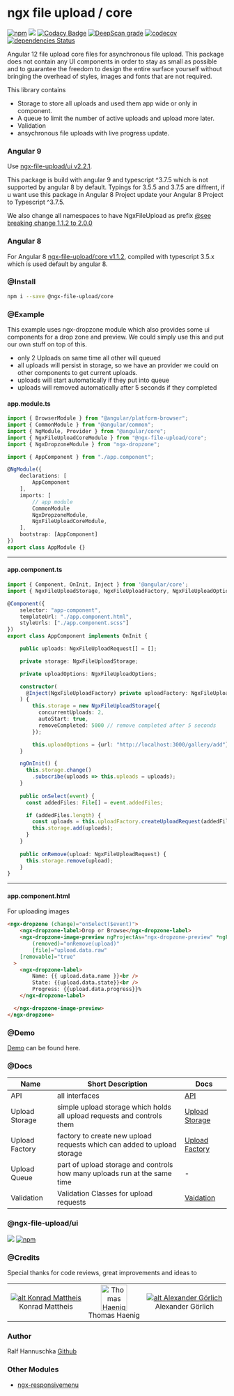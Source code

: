 # ngx file upload / core

[![npm](https://img.shields.io/npm/v/@ngx-file-upload/core.svg?maxAge=2592000?style=plastic)](https://www.npmjs.com/package/@ngx-file-upload/core)
![](https://github.com/r-hannuschka/ngx-fileupload/workflows/ngx-file-upload/core/badge.svg?branch=master)
[![Codacy Badge](https://api.codacy.com/project/badge/Grade/dc2f1a553c31471a95184d397bf72eb3)](https://www.codacy.com/app/r-hannuschka/ngx-fileupload?utm_source=github.com&amp;utm_medium=referral&amp;utm_content=r-hannuschka/ngx-fileupload&amp;utm_campaign=Badge_Grade)
[![DeepScan grade](https://deepscan.io/api/teams/6017/projects/7879/branches/86957/badge/grade.svg)](https://deepscan.io/dashboard#view=project&tid=6017&pid=7879&bid=86957)
[![codecov](https://codecov.io/gh/r-hannuschka/ngx-fileupload/branch/master/graph/badge.svg)](https://codecov.io/gh/r-hannuschka/ngx-fileupload)
[![dependencies Status](https://david-dm.org/r-hannuschka/ngx-fileupload/status.svg?path=src)](https://david-dm.org/r-hannuschka/ngx-fileupload?path=src)

Angular 12 file upload core files for asynchronous file upload. This package does not contain any UI components in order to stay as small as possible and to guarantee the freedom to design the entire surface yourself without bringing the overhead of styles, images and fonts that are not required.

This library contains

- Storage to store all uploads and used them app wide or only in component.
- A queue to limit the number of active uploads and upload more later. 
- Validation
- ansychronous file uploads with live progress update.

### Angular 9

Use [ngx-file-upload/ui v2.2.1](https://www.npmjs.com/package/@ngx-file-upload/ui/v/2.2.1).

This package is build with angular 9 and typescript ^3.7.5 which is not supported by angular 8 by default. Typings for 3.5.5 and 3.7.5 are diffrent, if u want use this package in Angular 8 Project update your Angular 8 Project to Typescript ^3.7.5.

We also change all namespaces to have NgxFileUpload as prefix [@see breaking change 1.1.2 to 2.0.0](https://github.com/r-hannuschka/ngx-fileupload/commit/3bcf0be5d36609215af28bdeac7961e4602f88ad)


### Angular 8

For Angular 8 [ngx-file-upload/core v1.1.2](https://www.npmjs.com/package/@ngx-file-upload/core/v/1.1.2), compiled with typescript 3.5.x which is used default by angular 8.

### @Install

```bash
npm i --save @ngx-file-upload/core
```

### @Example

This example uses ngx-dropzone module which also provides some ui components for a drop zone and preview. We could simply use this and put our own stuff on top of this.

- only 2 Uploads on same time all other will queued
- all uploads will persist in storage, so we have an provider we could on other components to get current uploads.
- uploads will start automatically if they put into queue
- uploads will removed automatically after 5 seconds if they completed

#### app.module.ts

```ts
import { BrowserModule } from "@angular/platform-browser";
import { CommonModule } from "@angular/common";
import { NgModule, Provider } from "@angular/core";
import { NgxFileUploadCoreModule } from "@ngx-file-upload/core";
import { NgxDropzoneModule } from "ngx-dropzone";

import { AppComponent } from "./app.component";

@NgModule({
    declarations: [
        AppComponent
    ],
    imports: [
        // app module
        CommonModule
        NgxDropzoneModule,
        NgxFileUploadCoreModule,
    ],
    bootstrap: [AppComponent]
})
export class AppModule {}
```

---

#### app.component.ts

```ts
import { Component, OnInit, Inject } from '@angular/core';
import { NgxFileUploadStorage, NgxFileUploadFactory, NgxFileUploadOptions, NgxFileUploadRequest } from "@ngx-file-upload/core";

@Component({
    selector: "app-component",
    templateUrl: "./app.component.html",
    styleUrls: ["./app.component.scss"]
})
export class AppComponent implements OnInit {

    public uploads: NgxFileUploadRequest[] = [];

    private storage: NgxFileUploadStorage;

    private uploadOptions: NgxFileUploadOptions;

    constructor(
      @Inject(NgxFileUploadFactory) private uploadFactory: NgxFileUploadFactory
    ) {
        this.storage = new NgxFileUploadStorage({
          concurrentUploads: 2,
          autoStart: true,
          removeCompleted: 5000 // remove completed after 5 seconds
        });

        this.uploadOptions = {url: "http://localhost:3000/gallery/add"};
    }

    ngOnInit() {
      this.storage.change()
        .subscribe(uploads => this.uploads = uploads);
    }
 
    public onSelect(event) {
      const addedFiles: File[] = event.addedFiles;

      if (addedFiles.length) {
        const uploads = this.uploadFactory.createUploadRequest(addedFiles, this.uploadOptions);
        this.storage.add(uploads);
      }
    }
     
    public onRemove(upload: NgxFileUploadRequest) {
      this.storage.remove(upload);
    }
}
```

---

#### app.component.html

For uploading images

```html
<ngx-dropzone (change)="onSelect($event)">
	<ngx-dropzone-label>Drop or Browse</ngx-dropzone-label>
	<ngx-dropzone-image-preview ngProjectAs="ngx-dropzone-preview" *ngFor="let upload of uploads"
		(removed)="onRemove(upload)" 
		[file]="upload.data.raw"
    [removable]="true"
  >
    <ngx-dropzone-label>
        Name: {{ upload.data.name }}<br />
        State: {{upload.data.state}}<br />
        Progress: {{upload.data.progress}}%
    </ngx-dropzone-label>

  </ngx-dropzone-image-preview>
</ngx-dropzone>
```

### @Demo

[Demo](https://r-hannuschka.github.io/ngx-fileupload/#/) can be found here.

### @Docs

|Name          | Short Description                                                         | Docs                                                                                               |
|--------------|---------------------------------------------------------------------------|----------------------------------------------------------------------------------------------------|
|API| all interfaces   | [API](https://github.com/r-hannuschka/ngx-fileupload/blob/master/docs/core/api.md)|
|Upload Storage| simple upload storage which holds all upload requests and controls them   | [Upload Storage](https://github.com/r-hannuschka/ngx-fileupload/blob/master/docs/core/upload.storage.md)|
|Upload Factory| factory to create new upload requests which can added to upload storage   | [Upload Factory](https://github.com/r-hannuschka/ngx-fileupload/blob/master/docs/core/factory.md) | 
|Upload Queue  | part of upload storage and controls how many uploads run at the same time | - |
|Validation    | Validation Classes for upload requests                                    | [Vaidation](https://github.com/r-hannuschka/ngx-fileupload/blob/master/docs/core/validation.md)|

### @ngx-file-upload/ui

[![](https://github.com/r-hannuschka/ngx-fileupload/workflows/ngx-file-upload/ui/badge.svg?branch=master)](https://github.com/r-hannuschka/ngx-fileupload/tree/master/src/projects/ui) [![npm](https://img.shields.io/npm/v/@ngx-file-upload/ui.svg?maxAge=2592000?style=plastic)](https://www.npmjs.com/package/@ngx-file-upload/ui)

### @Credits

Special thanks for code reviews, great improvements and ideas to

||||  
|:-:|:-:|:-:|
|[![alt Konrad Mattheis](https://avatars2.githubusercontent.com/u/1100969?s=60&v=4)](https://github.com/konne)<br />Konrad Mattheis| [<img src="https://avatars3.githubusercontent.com/u/17725886?s=60&v=4" width=60 alt="Thomas Haenig" />](https://github.com/thomashaenig)<br />Thomas Haenig| [![alt Alexander Görlich](https://avatars0.githubusercontent.com/u/13659581?s=60&v=4)](https://github.com/AlexanderGoerlich)  <br />Alexander Görlich|

### Author

Ralf Hannuschka [Github](https://github.com/r-hannuschka)

### Other Modules

- [ngx-responsivemenu](https://github.com/r-hannuschka/ngx-responsivemenu)

